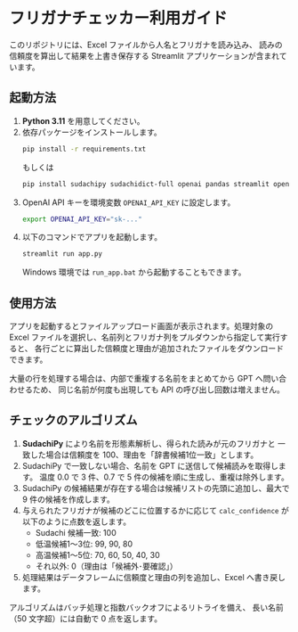 # フリガナチェッカー利用ガイド

このリポジトリには、Excel ファイルから人名とフリガナを読み込み、
読みの信頼度を算出して結果を上書き保存する Streamlit アプリケーションが含まれています。

## 起動方法

1. **Python 3.11** を用意してください。
2. 依存パッケージをインストールします。
   ```bash
   pip install -r requirements.txt
   ```
   もしくは
   ```bash
   pip install sudachipy sudachidict-full openai pandas streamlit openpyxl xlsxwriter
   ```
3. OpenAI API キーを環境変数 `OPENAI_API_KEY` に設定します。
   ```bash
   export OPENAI_API_KEY="sk-..."
   ```
4. 以下のコマンドでアプリを起動します。
   ```bash
   streamlit run app.py
   ```
   Windows 環境では `run_app.bat` から起動することもできます。

## 使用方法

アプリを起動するとファイルアップロード画面が表示されます。処理対象の
Excel ファイルを選択し、名前列とフリガナ列をプルダウンから指定して実行すると、
各行ごとに算出した信頼度と理由が追加されたファイルをダウンロードできます。

大量の行を処理する場合は、内部で重複する名前をまとめてから GPT へ問い合わせるため、
同じ名前が何度も出現しても API の呼び出し回数は増えません。

## チェックのアルゴリズム

1. **SudachiPy** により名前を形態素解析し、得られた読みが元のフリガナと
   一致した場合は信頼度を 100、理由を「辞書候補1位一致」とします。
2. SudachiPy で一致しない場合、名前を GPT に送信して候補読みを取得します。
   温度 0.0 で 3 件、0.7 で 5 件の候補を順に生成し、重複は除外します。
3. SudachiPy の候補結果が存在する場合は候補リストの先頭に追加し、最大で
   9 件の候補を作成します。
4. 与えられたフリガナが候補のどこに位置するかに応じて
   `calc_confidence` が以下のように点数を返します。
   - Sudachi 候補一致: 100
   - 低温候補1～3位: 99, 90, 80
   - 高温候補1～5位: 70, 60, 50, 40, 30
   - それ以外: 0（理由は「候補外･要確認」）
5. 処理結果はデータフレームに信頼度と理由の列を追加し、Excel へ書き戻します。

アルゴリズムはバッチ処理と指数バックオフによるリトライを備え、
長い名前（50 文字超）には自動で 0 点を返します。

